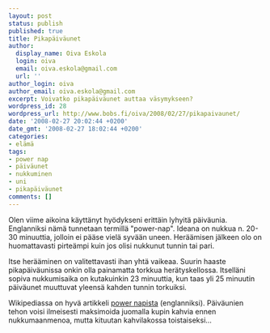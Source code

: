 ```yaml
---
layout: post
status: publish
published: true
title: Pikapäiväunet
author:
  display_name: Oiva Eskola
  login: oiva
  email: oiva.eskola@gmail.com
  url: ''
author_login: oiva
author_email: oiva.eskola@gmail.com
excerpt: Voivatko pikapäiväunet auttaa väsymykseen?
wordpress_id: 28
wordpress_url: http://www.bobs.fi/oiva/2008/02/27/pikapaivaunet/
date: '2008-02-27 20:02:44 +0200'
date_gmt: '2008-02-27 18:02:44 +0200'
categories:
- elämä
tags:
- power nap
- päiväunet
- nukkuminen
- uni
- pikapäiväunet
comments: []
---
```

<p>Olen viime aikoina käyttänyt hyödykseni erittäin lyhyitä päiväunia. Englanniksi nämä tunnetaan termillä "power-nap". Ideana on nukkua n. 20-30 minuuttia, jolloin ei pääse vielä syvään uneen. Heräämisen jälkeen olo on huomattavasti pirteämpi kuin jos olisi nukkunut tunnin tai pari.</p>
<p>Itse herääminen on valitettavasti ihan yhtä vaikeaa. Suurin haaste pikapäiväunissa onkin olla painamatta torkkua herätyskellossa. Itselläni sopiva nukkumisaika on kutakuinkin 23 minuuttia, kun taas yli 25 minuutin päiväunet muuttuvat yleensä kahden tunnin torkuiksi.</p>
<p>Wikipediassa on hyvä artikkeli <a href="http://en.wikipedia.org/wiki/Power_nap">power napista</a> (englanniksi). Päiväunien tehon voisi ilmeisesti maksimoida juomalla kupin kahvia ennen nukkumaanmenoa, mutta kituutan kahvilakossa toistaiseksi...</p>
